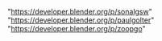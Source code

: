 "https://developer.blender.org/p/sonalgsw"
"https://developer.blender.org/p/paulgolter"
"https://developer.blender.org/p/zoopgo"
